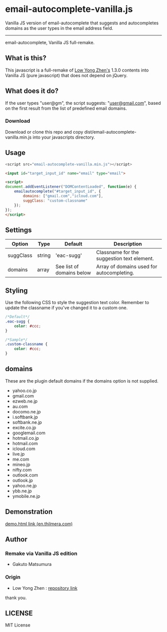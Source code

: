 # email-autocomplete-vanilla.js
 Vanilla JS version of email-autocomplete that suggests and autocompletes domains as the user types in the email address field.

----
email-autocomplete, Vanilla JS full-remake.


## What is this?
This javascript is a full-remake of [Low Yong Zhen's](https://github.com/yongzhenlow/email-autocomplete) 1.3.0 contents into Vanilla JS (pure javascript) that does not depend on jQuery.


## What does it do?
If the user types "user@gm", the script suggests: "user@gmail.com", based on the first result from the list of predefined email domains.


### Download
Download or clone this repo and copy dist/email-autocomplete-vanilla.min.js into your javascripts directory.


## Usage
```javascript
<script src="email-autocomplete-vanilla.min.js"></script>
```

```html
<input id="target_input_id" name="email" type="email">
```

```html
<script>
document.addEventListener("DOMContentLoaded", function(e) {
	emailautocomplete("#target_input_id", {
		domains: ["gmail.com","icloud.com"],
		suggClass: "custom-classname"
	});
});
</script>
```


## Settings
| Option | Type | Default | Description |
| --- | --- | --- | --- |
| suggClass | string | 'eac-sugg' | Classname for the suggestion text element. |
| domains | array | See list of domains below | Array of domains used for autocompleting. |


## Styling
Use the following CSS to style the suggestion text color. Remember to update the classname if you've changed it to a custom one.

```css
/*Default*/
.eac-sugg {
	color: #ccc;
}
```

```css
/*Sample*/
.custom-classname {
	color: #ccc;
}
```

## domains
These are the plugin default domains if the domains option is not supplied.

* yahoo.co.jp
* gmail.com
* ezweb.ne.jp
* au.com
* docomo.ne.jp
* i.softbank.jp
* softbank.ne.jp
* excite.co.jp
* googlemail.com
* hotmail.co.jp
* hotmail.com
* icloud.com
* live.jp
* me.com
* mineo.jp
* nifty.com
* outlook.com
* outlook.jp
* yahoo.ne.jp
* ybb.ne.jp
* ymobile.ne.jp


## Demonstration
[demo.html link (en.thilmera.com)](https://en.thilmera.com/project/t7GithubJS/repo/email-autocomplete-vanilla/demo/demo.cdn.html)


## Author
### Remake via Vanilla JS edition
* Gakuto Matsumura

### Origin
* Low Yong Zhen : [repository link](https://github.com/yongzhenlow/email-autocomplete)

 thank you.


## LICENSE
MIT License

